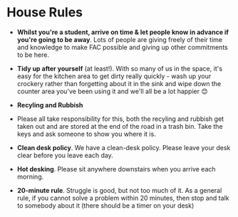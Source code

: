 # House Rules

+ **Whilst you're a student, arrive on time & let people know in advance if you're going to be away**. Lots of people are giving freely of their time and knowledge to make FAC possible and giving up other commitments to be here.

+  **Tidy up after yourself** (at least!). With so many of us in the space, it's easy for the kitchen area to get dirty really quickly - wash up your crockery rather than forgetting about it in the sink and wipe down the counter area you've been using it and we'll all be a lot happier :blush:


+  **Recyling and Rubbish**
  +  Please all take responsibility for this, both the recyling and rubbish get taken out and  are stored at the end of the road in a trash bin. Take the keys and ask someone to show you where it is.

+ **Clean desk policy**. We have a clean-desk policy. Please leave your desk clear before you leave each day.

+ **Hot desking**. Please sit anywhere downstairs when you arrive each morning.

+ **20-minute rule**. Struggle is good, but not too much of it. As a general rule, if you cannot solve a problem within 20 minutes, then stop and talk to somebody about it (there should be a timer on your desk)
